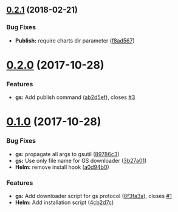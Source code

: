 <a name="0.2.1"></a>
## [0.2.1](https://github.com/ausov/helm-gs/compare/v0.2.0...v0.2.1) (2018-02-21)


### Bug Fixes

* **Publish:** require charts dir parameter ([f8ad567](https://github.com/ausov/helm-gs/commit/f8ad567))



<a name="0.2.0"></a>
# [0.2.0](https://github.com/ausov/helm-gs/compare/v0.1.0...v0.2.0) (2017-10-28)


### Features

* **gs:** Add publish command ([ab2d5ef](https://github.com/ausov/helm-gs/commit/ab2d5ef)), closes [#3](https://github.com/ausov/helm-gs/issues/3)



<a name="0.1.0"></a>
# [0.1.0](https://github.com/ausov/helm-gs/compare/8f3fa3a...v0.1.0) (2017-10-28)


### Bug Fixes

* **gs:** propagate all args to gsutil ([89786c3](https://github.com/ausov/helm-gs/commit/89786c3))
* **gs:** Use only file name for GS downloader ([3b27a01](https://github.com/ausov/helm-gs/commit/3b27a01))
* **Helm:** remove install hook ([a0d94b0](https://github.com/ausov/helm-gs/commit/a0d94b0))


### Features

* **gs:** Add downloader script for gs protocol ([8f3fa3a](https://github.com/ausov/helm-gs/commit/8f3fa3a)), closes [#1](https://github.com/ausov/helm-gs/issues/1)
* **Helm:** Add installation script ([4cb2d7c](https://github.com/ausov/helm-gs/commit/4cb2d7c))



